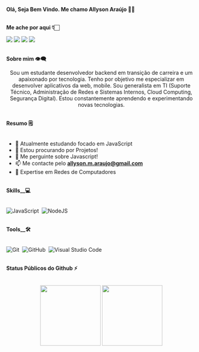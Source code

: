 <summary><b>
<p> Olá, Seja Bem Vindo. Me chamo Allyson Araújo 🖖🏻 </p>
 </b></summary>
<br>

<summary><b> Me ache por aqui 👇🏻 </b></summary>

[<img src="https://img.shields.io/badge/linkedin-%230077B5.svg?&style=for-the-badge&logo=linkedin&logoColor=white" />](https://www.linkedin.com/in/allysonmaraujo/)
[<img src = "https://img.shields.io/badge/instagram-%23E4405F.svg?&style=for-the-badge&logo=instagram&logoColor=white">](https://www.instagram.com/allyson.m.araujo/)
[<img src="https://img.shields.io/badge/gmail-D14836?&style=for-the-badge&logo=gmail&logoColor=white&link=mailto:allyson.m.araujo@gmail.com">](mailto:allyson.m.araujo@gmail.com)
<a href="https://discord.gg/allyson.m.araujo" target="_blank"><img src="https://img.shields.io/badge/Discord-7289DA?style=for-the-badge&logo=discord&logoColor=white" target="_blank"></a>
<br>
<br>
<summary><b>Sobre mim 👁‍🗨 </b></summary>

<p align="center">
Sou um estudante desenvolvedor backend em transição de carreira e um apaixonado por tecnologia. Tenho por objetivo me especializar em desenvolver aplicativos da web, mobile. Sou generalista em TI (Suporte Técnico, Administração de Redes e Sistemas Internos, Cloud Computing, Segurança Digital). Estou constantemente aprendendo e experimentando novas tecnologias. 
</p>

<br>

<summary><b>Resumo 🗒 </b></summary>
<br>

- 🌱 Atualmente estudando focado em JavaScript
- 🤔 Estou procurando por Projetos!
- 💬 Me perguinte sobre Javascript!
- 📫 Me contacte pelo **allyson.m.araujo@gmail.com**
- 🧠 Expertise em Redes de Computadores 

<br>

<summary><b>Skills__💻</b></summary>
<br>

![JavaScript](https://img.shields.io/badge/Javascript-F7DF1E.svg?style=for-the-badge&logo=javascript&logoColor=black)&nbsp;
![NodeJS](https://img.shields.io/badge/node.js-6DA55F?style=for-the-badge&logo=node.js&logoColor=white)&nbsp;
<br>
<br>
<summary><b>Tools__🛠</b></summary>
<br>

![Git](https://img.shields.io/badge/-git-red?style=for-the-badge&logo=Git&logoColor=white)&nbsp;
![GitHub](https://img.shields.io/badge/-GitHub-181717?style=for-the-badge&logo=github)&nbsp;
![Visual Studio Code](https://img.shields.io/badge/-VSCODE-007ACC?style=for-the-badge&&logo=visual-studio-code&logoColor=white)&nbsp;
<br>
<br>
<summary><b>Status Públicos do Github ⚡</b></summary>
<br>
<p align="center">
<img height="160em" src="https://github-readme-stats-vert-three-11.vercel.app/api?username=allysonmaraujo&show_icons=true&theme=radical&hide"/>
<img height="160em" src="https://github-readme-stats-vert-three-11.vercel.app/api/top-langs/?username=allysonmaraujo&layout=compact&langs_count=6&theme=radical&hide"/>
</p>
